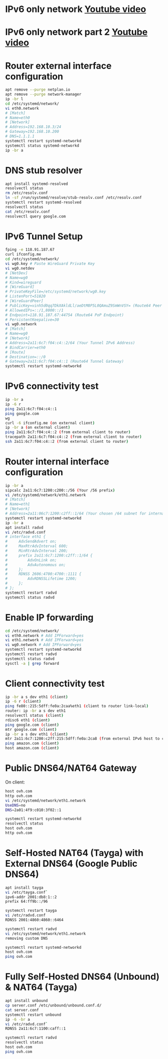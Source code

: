 # IPv6 only network [Youtube video](https://youtu.be/F2t9qBfSY08?si=y-ti4BcSWdU4mIF3)
# IPv6 only network part 2 [Youtube video](https://youtu.be/XrBuoTAhEbE?si=R9AGQNxfoaNQ3vOB)

# Router external interface configuration

```bash
apt remove --purge netplan.io
apt remove --purge network-manager
ip -br l
cd /etc/systemd/network/
vi eth0.network
# [Match]
# Name=eth0
# [Network]
# Address=192.168.10.3/24
# Gateway=192.168.10.200
# DNS=1.1.1.1
systemctl restart systemd-networkd
systemctl status systemd-networkd
ip -br a
```

# DNS stub resolver
```bash
apt install systemd-resolved
resolvectl status
rm /etc/resolv.conf
ln -sf /run/systemd/resolve/stub-resolv.conf /etc/resolv.conf
systemctl restart systemd-resolved
resolvectl status
cat /etc/resolv.conf
resolvectl query google.com
```

# IPv6 Tunnel Setup
```bash
fping -e 118.91.187.67
curl ifconfig.me
cd /etc/systemd/network/
vi wg0.key # Paste WireGuard Private Key
vi wg0.netdev
# [NetDev]
# Name=wg0
# Kind=wireguard
# [WireGuard]
# PrivateKeyFile=/etc/systemd/network/wg0.key
# ListenPort=51820
# [WireGuardPeer]
# PublicKey=vinh5d0qq7DkXAkldLl/aeDtM8P5L0QAmuZ9SmWnVSY= (Route64 Peer Public Key)
# AllowedIPs=::/1,8000::/1
# Endpoint=118.91.187.67:44754 (Route64 PoP Endpoint)
# PersistentKeepalive=30
vi wg0.network
# [Match]
# Name=wg0
# [Network]
# Address=2a11:6c7:f04:c4::2/64 (Your Tunnel IPv6 Address)
# BindCarrier=eth0
# [Route]
# Destination=::/0
# Gateway=2a11:6c7:f04:c4::1 (Route64 Tunnel Gateway)
systemctl restart systemd-networkd
```

# IPv6 connectivity test
```bash
ip -br a
ip -6 r
ping 2a11:6c7:f04:c4::1
ping google.com
wg
curl -6 ifconfig.me (on external client)
ip -br a (on external client)
ping 2a11:6c7:f04:c4::2 (from external client to router)
tracepath 2a11:6c7:f04:c4::2 (from external client to router)
ssh 2a11:6c7:f04:c4::2 (from external client to router)
```

# Router internal interface configuration
```bash
ip -br a
sipcalc 2a11:6c7:1200:c200::/56 (Your /56 prefix)
vi /etc/systemd/network/eth1.network
# [Match]
# Name=eth1
# [Network]
# Address=2a11:06c7:1200:c2ff::1/64 (Your chosen /64 subnet for internal interface)
systemctl restart systemd-networkd
ip -br a
apt install radvd
vi /etc/radvd.conf
# interface eth1 {
#     AdvSendAdvert on;
#     MaxRtrAdvInterval 600;
#     MinRtrAdvInterval 200;
#     prefix 2a11:6c7:1200:c2ff::1/64 {
#         AdvOnLink on;
#         AdvAutonomous on;
#     };
#     RDNSS 2606:4700:4700::1111 {
#         AdvRDNSSLifetime 1200;
#     };
# };
systemctl restart radvd
systemctl status radvd
```

# Enable IP forwarding
```bash
cd /etc/systemd/network/
vi eth0.network # Add IPForward=yes
vi eth1.network # Add IPForward=yes
vi wg0.network # Add IPForward=yes
systemctl restart systemd-networkd
systemctl restart radvd
systemctl status radvd
sysctl -a | grep forward
```

# Client connectivity test
```bash
ip -br a s dev eth1 (client)
ip -6 r (client)
ping fe80::215:5dff:fe0a:2caa%eth1 (client to router link-local)
router: ip -br a s dev eth1
resolvectl status (client)
rdisc6 eth1 (client)
ping google.com (client)
mtr google.com (client)
ip -br a s dev eth1 (client)
mtr 2a11:6c7:1200:c2ff:215:5dff:fe0a:2ca8 (from external IPv6 host to client)
ping amazon.com (client)
host amazon.com (client)
```

# Public DNS64/NAT64 Gateway

On client:

```bash
host ovh.com
http ovh.com
vi /etc/systemd/network/eth1.network
UseDNS=no
DNS=2a01:4f9:c010:3f02::1

systemctl restart systemd-networkd
resolvectl status
host ovh.com
http ovh.com
```

# Self-Hosted NAT64 (Tayga) with External DNS64 (Google Public DNS64)

```bash
apt install tayga
vi /etc/tayga.conf` 
ipv6-addr 2001:db8:1::2
prefix 64:ff9b::/96

systemctl restart tayga
vi /etc/radvd.conf
RDNSS 2001:4860:4860::6464

systemctl restart radvd
vi /etc/systemd/network/eth1.network
removing custom DNS

systemctl restart systemd-networkd
host ovh.com
ping ovh.com
```

# Fully Self-Hosted DNS64 (Unbound) & NAT64 (Tayga)

```bash
apt install unbound
cp server.conf /etc/unbound/unbound.conf.d/
cat server.conf
systemctl restart unbound
ip -6 -br a
vi /etc/radvd.conf` 
RDNSS 2a11:6c7:1100:caff::1

systemctl restart radvd
resolvectl status
host ovh.com
ping ovh.com
```
